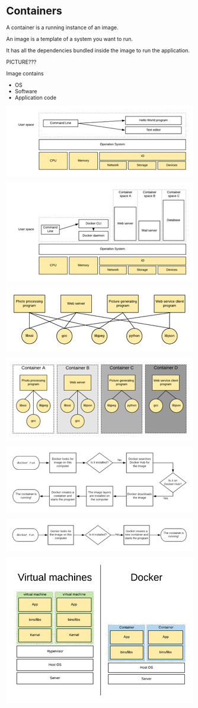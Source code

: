 # Containers

A container is a running instance of an image.

An image is a template of a system you want to run.

It has all the dependencies bundled inside the image to run the application.

PICTURE???

Image contains

* OS
* Software
* Application code

![Basic computer stack](.gitbook/assets/basic-computer-stack.png)

![Docker stack](.gitbook/assets/docker-stack.png)

![Dependencies and relationships](.gitbook/assets/dependencies-and-relationships.png)

![Dependencies and relationships in docker images](.gitbook/assets/dockerized-dependencies.png)

![Docker run command with a new image](.gitbook/assets/docker-run-command-for-new-image.png)

![Docker run command with an existing image](.gitbook/assets/docker-run-command-for-existing-image.png)

![Docker vs Virtual Machines](.gitbook/assets/virtualmachine-vs-docker.png)

